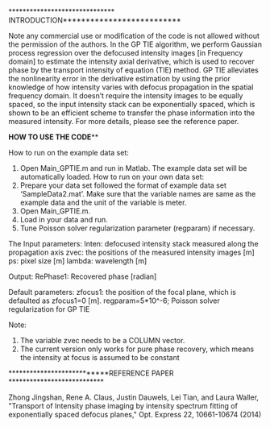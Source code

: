 ****************************** INTRODUCTION**************************

Note any commercial use or modification of the code is not allowed without the permission of the authors.
In the GP TIE algorithm, we perform Gaussian process regression over the defocused intensity images [in Frequency domain] to estimate the intensity axial derivative, which is used to recover phase by the transport intensity of equation (TIE) method. GP TIE alleviates the nonlinearity error in the derivative estimation by using the prior knowledge of how intensity varies with defocus propagation in the spatial frequency domain. It doesn’t require the intensity images to be equally spaced, so the input intensity stack can be exponentially spaced, which is shown to be an efficient scheme to transfer the phase information into the measured intensity. For more details, please see the reference paper.

************************HOW TO USE THE CODE**************************

How to run on the example data set:
1)	Open Main_GPTIE.m and run in Matlab. The example data set will be automatically loaded.
How to run on your own data set:
1)	Prepare your data set followed the format of example data set ‘SampleData2.mat’. Make sure that the variable names are same as the example data and the unit of the variable is meter.
2)	Open Main_GPTIE.m.
3)	Load in your data and run.
4)	Tune Poisson solver regularization parameter (regparam) if necessary.

The Input parameters:
Inten: defocused intensity stack measured along the propagation axis
zvec: the positions of the measured intensity images [m]
ps: pixel size [m]
lambda: wavelength [m]
 
Output:
RePhase1: Recovered phase [radian]
 
Default parameters:
zfocus1: the position of the focal plane, which is defaulted as zfocus1=0 [m].
regparam=5*10^-6; Poisson solver regularization for GP TIE

Note: 
1) The variable zvec needs to be a COLUMN vector.
2) The current version only works for pure phase recovery, which means the intensity
at focus is assumed to be constant

***************************REFERENCE PAPER ***************************

Zhong Jingshan, Rene A. Claus, Justin Dauwels, Lei Tian, and Laura Waller, "Transport of Intensity phase imaging by intensity spectrum fitting of exponentially spaced defocus planes," Opt. Express 22, 10661-10674 (2014)  



